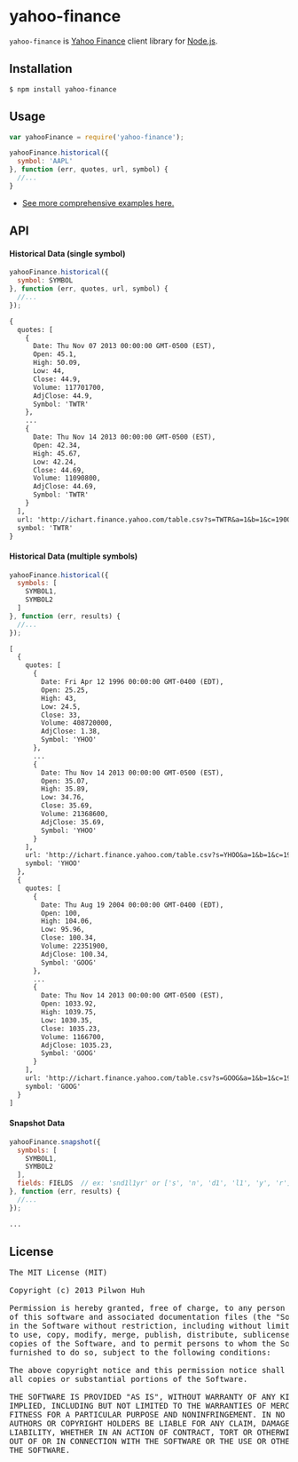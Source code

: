 # yahoo-finance

`yahoo-finance` is [Yahoo Finance](http://finance.yahoo.com/) client library for [Node.js](http://nodejs.org/).


## Installation

    $ npm install yahoo-finance


## Usage

```js
var yahooFinance = require('yahoo-finance');

yahooFinance.historical({
  symbol: 'AAPL'
}, function (err, quotes, url, symbol) {
  //...
}
```

* [See more comprehensive examples here.](https://github.com/pilwon/node-yahoo-finance/tree/master/examples)


## API

#### Historical Data (single symbol)

```js
yahooFinance.historical({
  symbol: SYMBOL
}, function (err, quotes, url, symbol) {
  //...
});
```

```txt
{
  quotes: [
    {
      Date: Thu Nov 07 2013 00:00:00 GMT-0500 (EST),
      Open: 45.1,
      High: 50.09,
      Low: 44,
      Close: 44.9,
      Volume: 117701700,
      AdjClose: 44.9,
      Symbol: 'TWTR'
    },
    ...
    {
      Date: Thu Nov 14 2013 00:00:00 GMT-0500 (EST),
      Open: 42.34,
      High: 45.67,
      Low: 42.24,
      Close: 44.69,
      Volume: 11090800,
      AdjClose: 44.69,
      Symbol: 'TWTR'
    }
  ],
  url: 'http://ichart.finance.yahoo.com/table.csv?s=TWTR&a=1&b=1&c=1900&d=11&e=15&f=2013&g=d&ignore=.csv',
  symbol: 'TWTR'
}
```

#### Historical Data (multiple symbols)

```js
yahooFinance.historical({
  symbols: [
    SYMBOL1,
    SYMBOL2
  ]
}, function (err, results) {
  //...
});
```

```txt
[
  {
    quotes: [
      {
        Date: Fri Apr 12 1996 00:00:00 GMT-0400 (EDT),
        Open: 25.25,
        High: 43,
        Low: 24.5,
        Close: 33,
        Volume: 408720000,
        AdjClose: 1.38,
        Symbol: 'YHOO'
      },
      ...
      {
        Date: Thu Nov 14 2013 00:00:00 GMT-0500 (EST),
        Open: 35.07,
        High: 35.89,
        Low: 34.76,
        Close: 35.69,
        Volume: 21368600,
        AdjClose: 35.69,
        Symbol: 'YHOO'
      }
    ],
    url: 'http://ichart.finance.yahoo.com/table.csv?s=YHOO&a=1&b=1&c=1900&d=11&e=15&f=2013&g=d&ignore=.csv',
    symbol: 'YHOO'
  },
  {
    quotes: [
      {
        Date: Thu Aug 19 2004 00:00:00 GMT-0400 (EDT),
        Open: 100,
        High: 104.06,
        Low: 95.96,
        Close: 100.34,
        Volume: 22351900,
        AdjClose: 100.34,
        Symbol: 'GOOG'
      },
      ...
      {
        Date: Thu Nov 14 2013 00:00:00 GMT-0500 (EST),
        Open: 1033.92,
        High: 1039.75,
        Low: 1030.35,
        Close: 1035.23,
        Volume: 1166700,
        AdjClose: 1035.23,
        Symbol: 'GOOG'
      }
    ],
    url: 'http://ichart.finance.yahoo.com/table.csv?s=GOOG&a=1&b=1&c=1900&d=11&e=15&f=2013&g=d&ignore=.csv',
    symbol: 'GOOG'
  }
]
```

#### Snapshot Data

```js
yahooFinance.snapshot({
  symbols: [
    SYMBOL1,
    SYMBOL2
  ],
  fields: FIELDS  // ex: 'snd1l1yr' or ['s', 'n', 'd1', 'l1', 'y', 'r']
}, function (err, results) {
  //...
});
```

```txt
...
```


## License

<pre>
The MIT License (MIT)

Copyright (c) 2013 Pilwon Huh

Permission is hereby granted, free of charge, to any person obtaining a copy
of this software and associated documentation files (the "Software"), to deal
in the Software without restriction, including without limitation the rights
to use, copy, modify, merge, publish, distribute, sublicense, and/or sell
copies of the Software, and to permit persons to whom the Software is
furnished to do so, subject to the following conditions:

The above copyright notice and this permission notice shall be included in
all copies or substantial portions of the Software.

THE SOFTWARE IS PROVIDED "AS IS", WITHOUT WARRANTY OF ANY KIND, EXPRESS OR
IMPLIED, INCLUDING BUT NOT LIMITED TO THE WARRANTIES OF MERCHANTABILITY,
FITNESS FOR A PARTICULAR PURPOSE AND NONINFRINGEMENT. IN NO EVENT SHALL THE
AUTHORS OR COPYRIGHT HOLDERS BE LIABLE FOR ANY CLAIM, DAMAGES OR OTHER
LIABILITY, WHETHER IN AN ACTION OF CONTRACT, TORT OR OTHERWISE, ARISING FROM,
OUT OF OR IN CONNECTION WITH THE SOFTWARE OR THE USE OR OTHER DEALINGS IN
THE SOFTWARE.
</pre>
